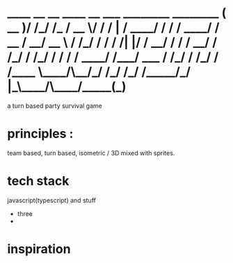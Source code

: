 <h1>
   ____  __  __       ____  __    ___   ________  ________
  ( __ )/ /_/ /_     / __ \/ /   /   | / ____/ / / / ____/
 / __  / __/ __ \   / /_/ / /   / /| |/ / __/ / / / __/   
/ /_/ / /_/ / / /  / ____/ /___/ ___ / /_/ / /_/ / /____  
\____/\__/_/ /_/  /_/   /_____/_/  |_\____/\____/_____(_) 
                                                          
</h1>

a turn based party survival game

# principles :
team based, turn based, isometric / 3D mixed with sprites.

# tech stack

javascript(typescript) and stuff
- three
- 
# inspiration

